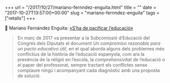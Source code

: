 +++
url = "/2017/10/27/mariano-fernndez-enguita.html"
title = ""
date = "2017-10-27T13:57:00+00:00"
slug = "mariano-fernndez-enguita"
tags = ["retalls"]
+++

📎 Mariano Fernández Enguita: [«S’ha de pacificar l’educació»](https://revistafutura.blogs.uv.es/2017/10/23/mariano-fernandez-enguita/)

> En març de 2017 va presentar a la Subcomissió d’Educació del Congrés dels Diputats el document *Un compromiso razonable para un pacto educativo útil*, en el qual aborda alguns dels problemes més conflictius de la història de l’educació espanyola, com ara la presència de la religió en l’escola, la *comprehensivitat* de l’educació o el paper del professorat, sempre tractant els conflictes sense complaure ningú i acompanyant cada diagnòstic amb una proposta de solució.
